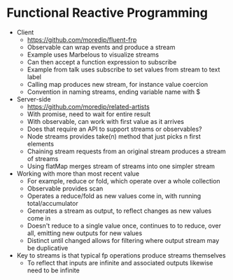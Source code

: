 # Functional Reactive Programming

* Client
  * https://github.com/moredip/fluent-frp
  * Observable can wrap events and produce a stream
  * Example uses Marbelous to visualize streams
  * Can then accept a function expression to subscribe
  * Example from talk uses subscribe to set values from stream to text label
  * Calling map produces new stream, for instance value coercion
  * Convention in naming streams, ending variable name with $
* Server-side
  * https://github.com/moredip/related-artists
  * With promise, need to wait for entire result
  * With observable, can work with first value as it arrives
  * Does that require an API to support streams or observables?
  * Node streams provides take(n) method that just picks n first elements
  * Chaining stream requests from an original stream produces a stream of streams
  * Using flatMap merges stream of streams into one simpler stream
* Working with more than most recent value
  * For example, reduce or fold, which operate over a whole collection
  * Observable provides scan
  * Operates a reduce/fold as new values come in, with running total/accumulator
  * Generates a stream as output, to reflect changes as new values come in
  * Doesn't reduce to a single value once, continues to to reduce, over all, emitting new outputs for new values
  * Distinct until changed allows for filtering where output stream may be duplicative
* Key to streams is that typical fp operations produce streams themselves
  * To reflect that inputs are infinite and associated outputs likewise need to be infinite
